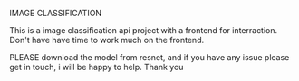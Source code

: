 IMAGE CLASSIFICATION

This is a image classification api project with a frontend for interraction.
Don't have have time to work much on the frontend.

PLEASE download the model from resnet, and if you have any issue please get in touch, i will be happy to help.
Thank you

